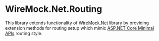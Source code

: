 # WireMock.Net.Routing

This library extends functionality of [WireMock.Net](https://github.com/wiremock/wiremock) library by providing extension methods for routing setup which mimic [ASP.NET Core Minimal APIs](https://learn.microsoft.com/en-us/aspnet/core/fundamentals/minimal-apis?view=aspnetcore-9.0) routing style.
